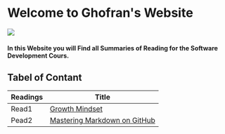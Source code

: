 # Welcome to Ghofran's Website
![](https://encrypted-tbn0.gstatic.com/images?q=tbn:ANd9GcQ7GuRWxXVeA3i83C6MbKg8z3mW2ljc7prhvQ&usqp=CAU)

#### In this Website you will Find all Summaries of Reading for the Software Development Cours.

## Tabel of Contant

|Readings         | Title                                                                              |
|---------------- | ---------------------------------------------------------------------------------- |
|Read1            | [Growth Mindset](https://ghofrandayyat.github.io/reading-notes/read1)              |
|Pead2            | [Mastering Markdown on GitHub](https://ghofrandayyat.github.io/reading-notes/read2)|





